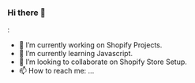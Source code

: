 ### Hi there 👋
:

- 🔭 I’m currently working on Shopify Projects.
- 🌱 I’m currently learning Javascript.
- 👯 I’m looking to collaborate on Shopify Store Setup.
- 📫 How to reach me: ...


